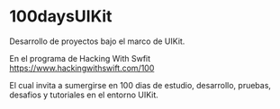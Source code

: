 # 100daysUIKit
Desarrollo de proyectos bajo el marco de UIKit.

En el programa de Hacking With Swfit
https://www.hackingwithswift.com/100

El cual invita a sumergirse en 100 dias de estudio, desarrollo, pruebas, desafios y tutoriales en el entorno UIKit. 
